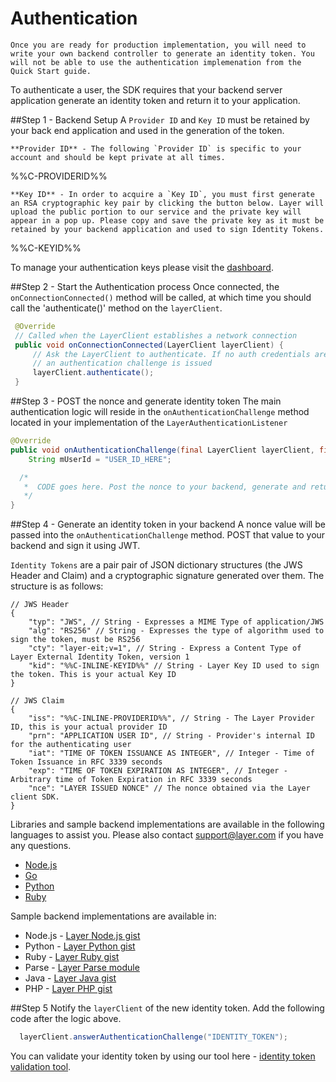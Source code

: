 # Authentication

```emphasis
Once you are ready for production implementation, you will need to write your own backend controller to generate an identity token. You will not be able to use the authentication implemenation from the Quick Start guide.
```

To authenticate a user, the SDK requires that your backend server application generate an identity token and return it to your application.

##Step 1 - Backend Setup
A `Provider ID` and `Key ID` must be retained by your back end application and used in the generation of the token.

```emphasis
**Provider ID** - The following `Provider ID` is specific to your account and should be kept private at all times.
```

%%C-PROVIDERID%%

```emphasis
**Key ID** - In order to acquire a `Key ID`, you must first generate an RSA cryptographic key pair by clicking the button below. Layer will upload the public portion to our service and the private key will appear in a pop up. Please copy and save the private key as it must be retained by your backend application and used to sign Identity Tokens.
```

%%C-KEYID%%

To manage your authentication keys please visit the [dashboard](/dashboard/account/auth).

##Step 2 - Start the Authentication process
Once connected, the `onConnectionConnected()` method will be called, at which time you should call the 'authenticate()' method on the `layerClient`.

```java
 @Override
 // Called when the LayerClient establishes a network connection
 public void onConnectionConnected(LayerClient layerClient) {
     // Ask the LayerClient to authenticate. If no auth credentials are present,
     // an authentication challenge is issued
     layerClient.authenticate();
 }
```

##Step 3 - POST the nonce and generate identity token
The main authentication logic will reside in the `onAuthenticationChallenge` method located in your implementation of the `LayerAuthenticationListener`

```java
@Override
public void onAuthenticationChallenge(final LayerClient layerClient, final String nonce) {
    String mUserId = "USER_ID_HERE";

  /*
   *  CODE goes here. Post the nonce to your backend, generate and return an Identity Token  
   */
}
```

##Step 4 - Generate an identity token in your backend
A nonce value will be passed into the `onAuthenticationChallenge` method. POST that value to your backend and sign it using JWT.

`Identity Tokens` are a pair pair of JSON dictionary structures (the JWS Header and Claim) and a cryptographic signature generated over them. The structure is as follows:

```
// JWS Header
{
    "typ": "JWS", // String - Expresses a MIME Type of application/JWS
    "alg": "RS256" // String - Expresses the type of algorithm used to sign the token, must be RS256
    "cty": "layer-eit;v=1", // String - Express a Content Type of Layer External Identity Token, version 1
    "kid": "%%C-INLINE-KEYID%%" // String - Layer Key ID used to sign the token. This is your actual Key ID
}

// JWS Claim
{
    "iss": "%%C-INLINE-PROVIDERID%%", // String - The Layer Provider ID, this is your actual provider ID
    "prn": "APPLICATION USER ID", // String - Provider's internal ID for the authenticating user
    "iat": "TIME OF TOKEN ISSUANCE AS INTEGER", // Integer - Time of Token Issuance in RFC 3339 seconds
    "exp": "TIME OF TOKEN EXPIRATION AS INTEGER", // Integer - Arbitrary time of Token Expiration in RFC 3339 seconds
    "nce": "LAYER ISSUED NONCE" // The nonce obtained via the Layer client SDK.
}
```

Libraries and sample backend implementations are available in the following languages to assist you. Please also contact support@layer.com if you have any questions.

* [Node.js](https://github.com/brianloveswords/node-jws)
* [Go](https://github.com/dgrijalva/jwt-go)
* [Python](https://github.com/progrium/pyjwt/)
* [Ruby](https://github.com/progrium/ruby-jwt)

Sample backend implementations are available in:

* Node.js - [Layer Node.js gist](https://gist.github.com/kcoleman731/246bacfe7f7bc3603f33)
* Python - [Layer Python gist](https://gist.github.com/rroopan/82037dd295fdb2f26efa)
* Ruby - [Layer Ruby gist](https://gist.github.com/rroopan/92438bea429c14756d74)
* Parse - [Layer Parse module](https://github.com/layerhq/layer-parse-module)
* Java - [Layer Java gist](https://gist.github.com/rroopan/1be144aa151f4567c5b5)
* PHP - [Layer PHP gist](https://gist.github.com/rroopan/87e43512b26b0c8dd47e)

##Step 5
Notify the `layerClient` of the new identity token. Add the following code after the logic above.

```java
  layerClient.answerAuthenticationChallenge("IDENTITY_TOKEN");
```

You can validate your identity token by using our tool here - [identity token validation tool](/dashboard/account/tools).
